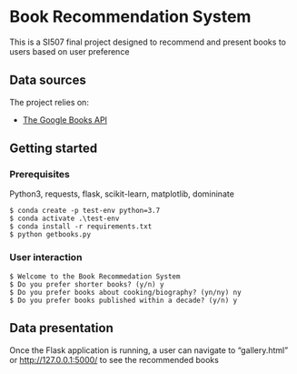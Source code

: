 # Book Recommendation System

This is a SI507 final project designed to recommend and present books to users based on user preference

## Data sources

The project relies on:
* [The Google Books API](https://developers.google.com/books)

## Getting started

### Prerequisites

Python3, requests, flask, scikit-learn, matplotlib, domininate

```
$ conda create -p test-env python=3.7
$ conda activate .\test-env
$ conda install -r requirements.txt
$ python getbooks.py
```

### User interaction
```
$ Welcome to the Book Recommedation System
$ Do you prefer shorter books? (y/n) y
$ Do you prefer books about cooking/biography? (yn/ny) ny
$ Do you prefer books published within a decade? (y/n) y
```

## Data presentation
Once the Flask application is running, a user can navigate to “gallery.html” or http://127.0.0.1:5000/ to see the recommended books
